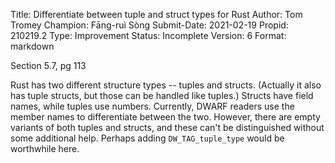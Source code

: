 Title:       Differentiate between tuple and struct types for Rust
Author:      Tom Tromey
Champion:    Fāng-ruì Sòng
Submit-Date: 2021-02-19
Propid:      210219.2
Type:        Improvement
Status:      Incomplete
Version:     6
Format:      markdown

Section 5.7, pg 113

Rust has two different structure types -- tuples and structs.
(Actually it also has tuple structs, but those can be handled like tuples.)
Structs have field names, while tuples use numbers.
Currently, DWARF readers use the member names to differentiate between the two.
However, there are empty variants of both tuples and structs, and these
can't be distinguished without some additional help.
Perhaps adding `DW_TAG_tuple_type` would be worthwhile here.
